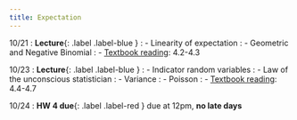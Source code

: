```yaml
---
title: Expectation
---
```


10/21 
: **Lecture**{: .label .label-blue } 
: - Linearity of expectation
: - Geometric and Negative Binomial
: - [Textbook reading](https://drive.google.com/file/d/1VmkAAGOYCTORq1wxSQqy255qLJjTNvBI/view?usp=sharing): 4.2-4.3

10/23
: **Lecture**{: .label .label-blue } 
: - Indicator random variables
: - Law of the unconscious statistician
: - Variance
: - Poisson
: - [Textbook reading](https://drive.google.com/file/d/1VmkAAGOYCTORq1wxSQqy255qLJjTNvBI/view?usp=sharing): 4.4-4.7

10/24
: **HW 4 due**{: .label .label-red } due at 12pm, **no late days**

